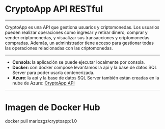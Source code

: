 <h1>CryptoApp API RESTful</h1>
<hr>
CryptoApp es una API que gestiona usuarios y criptomonedas. Los usuarios pueden realizar operaciones como ingresar y retirar dinero, comprar y vender criptomonedas, y visualizar sus transacciones y criptomonedas compradas. Además, un administrador tiene acceso para gestionar todas las operaciones relacionadas con las criptomonedas.
<hr>
<ul>
  <li><b>Consola: </b>la aplicación se puede ejecutar localmente por consola.</li>
  <li><b>Docker: </b>con docker compose levantamos la api y la base de datos SQL Server para poder usarla contenerizada.</li>
  <li><b>Azure: </b>la api y la base de datos SQL Server también están creadas en la nube de Azure: <a href="https://cryptoapppro.azurewebsites.net/swagger/index.html">CryptoApp API</a></li>
</ul>
<hr>
<h1>Imagen de Docker Hub</h1>
docker pull mariozgz/cryptoapp:1.0
